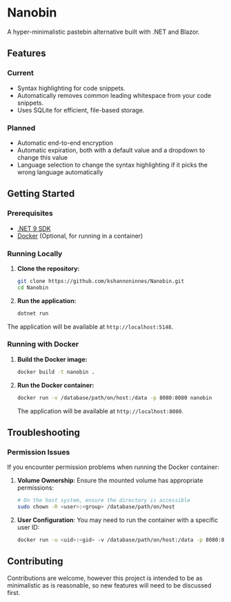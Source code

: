 # Nanobin

A hyper-minimalistic pastebin alternative built with .NET and Blazor.

## Features

### Current
- Syntax highlighting for code snippets.
- Automatically removes common leading whitespace from your code snippets.
- Uses SQLite for efficient, file-based storage.

### Planned
- Automatic end-to-end encryption
- Automatic expiration, both with a default value and a dropdown to change this value
- Language selection to change the syntax highlighting if it picks the wrong language automatically

## Getting Started

### Prerequisites

- [.NET 9 SDK](https://dotnet.microsoft.com/download/dotnet/9.0)
- [Docker](https://www.docker.com/get-started) (Optional, for running in a container)

### Running Locally

1.  **Clone the repository:**
    ```bash
    git clone https://github.com/kshannoninnes/Nanobin.git
    cd Nanobin
    ```

2.  **Run the application:**
    ```bash
    dotnet run
    ```

The application will be available at `http://localhost:5148`.

### Running with Docker

1. **Build the Docker image:**
   ```bash
   docker build -t nanobin .
   ```

2. **Run the Docker container:**
   ```bash
   docker run -v /database/path/on/host:/data -p 8080:8080 nanobin
   ```

   The application will be available at `http://localhost:8080`.

## Troubleshooting

### Permission Issues

If you encounter permission problems when running the Docker container:

1. **Volume Ownership**: Ensure the mounted volume has appropriate permissions:
   ```bash
   # On the host system, ensure the directory is accessible
   sudo chown -R <user>:<group> /database/path/on/host
   ```

2. **User Configuration**: You may need to run the container with a specific user ID:
   ```bash
   docker run -u <uid>:<gid> -v /database/path/on/host:/data -p 8080:8080 nanobin
   ```

## Contributing

Contributions are welcome, however this project is intended to be as minimalistic as is reasonable, so new features will need to be discussed first.
